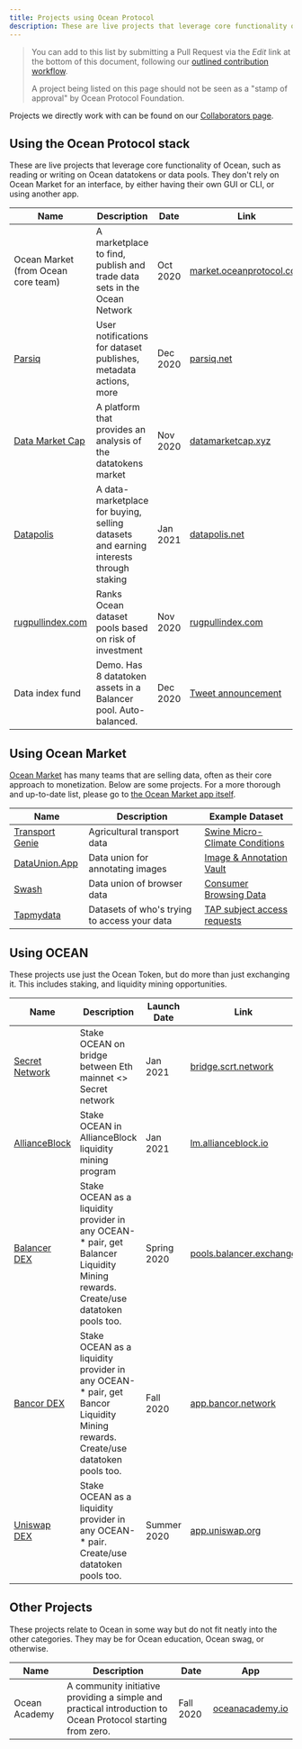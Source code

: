 ```yaml
---
title: Projects using Ocean Protocol
description: These are live projects that leverage core functionality of Ocean, such as reading or writing on Ocean datatokens or data pools. They don't rely on Ocean Market for an interface, by either having their own GUI or CLI, or using another app.
---
```


> You can add to this list by submitting a Pull Request via the _Edit_ link at the bottom of this document, following our [outlined contribution workflow](https://github.com/oceanprotocol/docs/blob/main/docs/content.md#editing-docs).
>
> A project being listed on this page should not be seen as a "stamp of approval" by Ocean Protocol Foundation.

Projects we directly work with can be found on our [Collaborators page](https://oceanprotocol.com/collaborators).

## Using the Ocean Protocol stack

These are live projects that leverage core functionality of Ocean, such as reading or writing on Ocean datatokens or data pools. They don't rely on Ocean Market for an interface, by either having their own GUI or CLI, or using another app.

| Name                                          | Description                                                                           | Date     | Link                                                                          |
| --------------------------------------------- | ------------------------------------------------------------------------------------- | -------- | ----------------------------------------------------------------------------- |
| Ocean Market (from Ocean core team)           | A marketplace to find, publish and trade data sets in the Ocean Network               | Oct 2020 | [market.oceanprotocol.com](https://market.oceanprotocol.com)                  |
| [Parsiq](https://parsiq.net/)                 | User notifications for dataset publishes, metadata actions, more                      | Dec 2020 | [parsiq.net](https://parsiq.net/)                                             |
| [Data Market Cap](https://datamarketcap.xyz/) | A platform that provides an analysis of the datatokens market                         | Nov 2020 | [datamarketcap.xyz](https://datamarketcap.xyz/)                               |
| [Datapolis](https://datapolis.net/)           | A data-marketplace for buying, selling datasets and earning interests through staking | Jan 2021 | [datapolis.net](https://datapolis.net/)                                       |
| [rugpullindex.com](https://rugpullindex.com/) | Ranks Ocean dataset pools based on risk of investment                                 | Nov 2020 | [rugpullindex.com](https://rugpullindex.com/)                                 |
| Data index fund                               | Demo. Has 8 datatoken assets in a Balancer pool. Auto-balanced.                       | Dec 2020 | [Tweet announcement](https://twitter.com/trentmc0/status/1339534813330628612) |

## Using Ocean Market

[Ocean Market](https://market.oceanprotocol.com) has many teams that are selling data, often as their core approach to monetization. Below are some projects. For a more thorough and up-to-date list, please go to [the Ocean Market app itself](https://market.oceanprotocol.com).

| Name                                         | Description                                  | Example Dataset                                                                                                          |
| -------------------------------------------- | -------------------------------------------- | ------------------------------------------------------------------------------------------------------------------------ |
| [Transport Genie](https://transportgenie.ca) | Agricultural transport data                  | [Swine Micro-Climate Conditions](https://market.oceanprotocol.com/asset/did:op:Ac3a39F843316c83Db11a9E6D703a7473c26aCe0) |
| [DataUnion.App](https://dataunion.app)       | Data union for annotating images             | [Image & Annotation Vault](https://market.oceanprotocol.com/asset/did:op:7Bce67697eD2858d0683c631DdE7Af823b7eea38)       |
| [Swash](https://swashapp.io)                 | Data union of browser data                   | [Consumer Browsing Data](https://market.oceanprotocol.com/asset/did:op:b07a8bb80242752ce164560ABCb6517DA90a4F65)         |
| [Tapmydata](https://tapmydata.com)           | Datasets of who's trying to access your data | [TAP subject access requests](https://market.oceanprotocol.com/asset/did:op:ED6FB9010Fd283aF2f2700f13A7f24E027f1CEf3)    |

## Using OCEAN

These projects use just the Ocean Token, but do more than just exchanging it. This includes staking, and liquidity mining opportunities.

| Name                                         | Description                                                                                                                      | Launch Date | Link                                                                                                                  |
| -------------------------------------------- | -------------------------------------------------------------------------------------------------------------------------------- | ----------- | --------------------------------------------------------------------------------------------------------------------- |
| [Secret Network](https://scrt.network)       | Stake OCEAN on bridge between Eth mainnet <> Secret network                                                                      | Jan 2021    | [bridge.scrt.network](https://bridge.scrt.network/)                                                                   |
| [AllianceBlock](https://allianceblock.io)    | Stake OCEAN in AllianceBlock liquidity mining program                                                                            | Jan 2021    | [lm.allianceblock.io](https://lm.allianceblock.io)                                                                    |
| [Balancer DEX](https://www.balancer.finance) | Stake OCEAN as a liquidity provider in any OCEAN-\* pair, get Balancer Liquidity Mining rewards. Create/use datatoken pools too. | Spring 2020 | [pools.balancer.exchange](https://pools.balancer.exchange/#/explore?token=0x967da4048cD07aB37855c090aAF366e4ce1b9F48) |
| [Bancor DEX](https://bancor.network)         | Stake OCEAN as a liquidity provider in any OCEAN-\* pair, get Bancor Liquidity Mining rewards. Create/use datatoken pools too.   | Fall 2020   | [app.bancor.network](https://app.bancor.network/eth/data)                                                             |
| [Uniswap DEX](https://www.uniswap.io)        | Stake OCEAN as a liquidity provider in any OCEAN-\* pair. Create/use datatoken pools too.                                        | Summer 2020 | [app.uniswap.org](https://app.uniswap.org/#/add/)                                                                     |

## Other Projects

These projects relate to Ocean in some way but do not fit neatly into the other categories. They may be for Ocean education, Ocean swag, or otherwise.

| Name          | Description                                                                                                | Date      | App                                         |
| ------------- | ---------------------------------------------------------------------------------------------------------- | --------- | ------------------------------------------- |
| Ocean Academy | A community initiative providing a simple and practical introduction to Ocean Protocol starting from zero. | Fall 2020 | [oceanacademy.io](https://oceanacademy.io/) |
